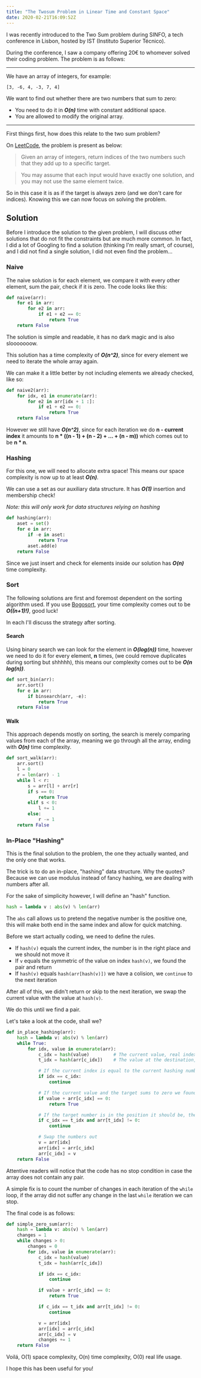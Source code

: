 ```yaml
---
title: "The Twosum Problem in Linear Time and Constant Space"
date: 2020-02-21T16:09:52Z
---
```


I was recently introduced to the Two Sum problem during SINFO, a tech conference in Lisbon, hosted by IST (Instituto Superior Técnico).

During the conference, I saw a company offering 20€ to whomever solved their coding problem.
The problem is as follows:

---

We have an array of integers, for example:

```
[3, -6, 4, -3, 7, 4]
```

We want to find out whether there are two numbers that sum to zero:

- You need to do it in __*O(n)*__ time with constant additional space.
- You are allowed to modify the original array.

---

First things first, how does this relate to the two sum problem?

On [LeetCode](https://leetcode.com/problems/two-sum/), the problem is present as below:

> Given an array of integers, return indices of the two numbers such that they add up to a specific target.

> You may assume that each input would have exactly one solution, and you may not use the same element twice.

So in this case it is as if the target is always zero (and we don't care for indices). Knowing this we can now focus on solving the problem.

## Solution

Before I introduce the solution to the given problem, I will discuss other solutions that do not fit the constraints but are much more common.
In fact, I did a lot of Googling to find a solution (thinking I'm really smart, of course), and I did not find a single solution, I did not even find the problem...

### Naive

The naive solution is for each element, we compare it with every other element, sum the pair, check if it is zero.
The code looks like this:

```python
def naive(arr):
    for e1 in arr:
        for e2 in arr:
            if e1 + e2 == 0:
                return True
    return False
```

The solution is simple and readable, it has no dark magic and is also slooooooow.

This solution has a time complexity of __*O(n^2)*__, since for every element we need to iterate the whole array again.

We can make it a little better by not including elements we already checked, like so:

```python
def naive2(arr):
    for idx, e1 in enumerate(arr):
        for e2 in arr[idx + 1 :]:
            if e1 + e2 == 0:
                return True
    return False
```

However we still have __*O(n^2)*__, since for each iteration we do __n - current index__ it amounts to __n * ((n - 1) + (n - 2) + ... + (n - m))__ which comes out to be __n * n__.

### Hashing

For this one, we will need to allocate extra space! This means our space complexity is now up to at least __*O(n)*__.

We can use a set as our auxiliary data structure. 
It has **_O(1)_** insertion and membership check! 

*Note: this will only work for data structures relying on hashing*

```python
def hashing(arr):
    aset = set()
    for e in arr:
        if -e in aset:
            return True
        aset.add(e)
    return False
```

Since we just insert and check for elements inside our solution has **_O(n)_** time complexity.

### Sort

The following solutions are first and foremost dependent on the sorting algorithm used. 
If you use [Bogosort](https://en.wikipedia.org/wiki/Bogosort), your time complexity comes out to be **_O((n+1)!)_**, good luck!

In each I'll discuss the strategy after sorting.

#### Search

Using binary search we can look for the element in **_O(log(n))_** time, 
however we need to do it for every element, **n** times, (we could remove duplicates during sorting but shhhhh), 
this means our complexity comes out to be **_O(n log(n))_**.

```python
def sort_bin(arr):
    arr.sort()
    for e in arr:
        if binsearch(arr, -e):
            return True
    return False
```

#### Walk

This approach depends mostly on sorting, the search is merely comparing values from each of the array,
meaning we go through all the array, ending with **_O(n)_** time complexity.

```python
def sort_walk(arr):
    arr.sort()
    l = 0
    r = len(arr) - 1
    while l < r:
        s = arr[l] + arr[r]
        if s == 0:
            return True
        elif s < 0:
            l += 1
        else:
            r -= 1
    return False
```

### In-Place "Hashing"

This is the final solution to the problem, the one they actually wanted, and the only one that works.

The trick is to do an in-place, "hashing" data structure. 
Why the quotes? Because we can use modulus instead of fancy hashing, we are dealing with numbers after all.

For the sake of simplicity however, I will define an "hash" function.

```python
hash = lambda v : abs(v) % len(arr)
```

The `abs` call allows us to pretend the negative number is the positive one, this will make both end in the same index and allow for quick matching.

Before we start actually coding, we need to define the rules.

- If `hash(v)` equals the current index, the number is in the right place and we should not move it
- If `v` equals the symmetric of the value on index `hash(v)`, we found the pair and return
- If `hash(v)` equals `hash(arr[hash(v)])` we have a colision, we `continue` to the next iteration

After all of this, we didn't return or skip to the next iteration, we swap the current value with the value at `hash(v)`.

We do this until we find a pair.

Let's take a look at the code, shall we?

```python
def in_place_hashing(arr):
    hash = lambda v: abs(v) % len(arr)
    while True:
        for idx, value in enumerate(arr):
            c_idx = hash(value)         # The current value, real index
            t_idx = hash(arr[c_idx])    # The value at the destination, real index

            # If the current index is equal to the current hashing number there is nothing to do
            if idx == c_idx:
                continue

            # If the current value and the target sums to zero we found a pair
            if value + arr[c_idx] == 0:
                return True

            # If the target number is in the position it should be, theres nothing we can do
            if c_idx == t_idx and arr[t_idx] != 0:
                continue

            # Swap the numbers out
            v = arr[idx]
            arr[idx] = arr[c_idx]
            arr[c_idx] = v
    return False
```

Attentive readers will notice that the code has no stop condition in case the array does not contain any pair.

A simple fix is to count the number of changes in each iteration of the `while` loop, 
if the array did not suffer any change in the last `while` iteration we can stop.

The final code is as follows:

```python
def simple_zero_sum(arr):
    hash = lambda v: abs(v) % len(arr)
    changes = 1
    while changes > 0:
        changes = 0
        for idx, value in enumerate(arr):
            c_idx = hash(value)
            t_idx = hash(arr[c_idx])

            if idx == c_idx:
                continue

            if value + arr[c_idx] == 0:
                return True

            if c_idx == t_idx and arr[t_idx] != 0:
                continue

            v = arr[idx]
            arr[idx] = arr[c_idx]
            arr[c_idx] = v
            changes += 1
    return False
```

Voilá, O(1) space complexity, O(n) time complexity, O(0) real life usage.

I hope this has been useful for you!
